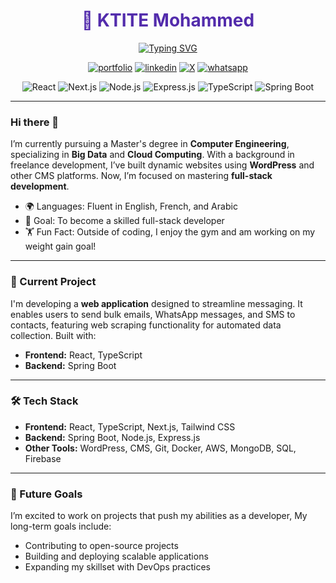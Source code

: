 <div align="center">

<h1 style="color:#532CACFF;">💼 KTITE Mohammed</h1>

<p>
  <a href="https://github.com/MedKtite">
    <img src="https://readme-typing-svg.herokuapp.com?font=Fira+Code&size=25&pause=2000&color=532CAC&width=589&lines=%F0%9F%92%BB++Aspiring+Full-Stack+Developer" alt="Typing SVG" /> 
  </a>
</p>

[![portfolio](https://img.shields.io/badge/my_portfolio-000?style=for-the-badge&logo=ko-fi&logoColor=white)](https://ktite.tech/)
[![linkedin](https://img.shields.io/badge/linkedin-0A66C2?style=for-the-badge&logo=linkedin&logoColor=white)](https://www.linkedin.com/in/mohammed-ktite/)
[![X](https://img.shields.io/badge/X-000000?style=for-the-badge&logo=x&logoColor=white)](https://x.com/Simo_KTITE)
[![whatsapp](https://img.shields.io/badge/whatsapp-25D366?style=for-the-badge&logo=whatsapp&logoColor=white)](https://wa.me/212631756678)
</div>

<p align="center">
  <img src="https://img.shields.io/badge/React-20232A?style=for-the-badge&logo=react&logoColor=61DAFB" alt="React"/>
  <img src="https://img.shields.io/badge/Next.js-000000?style=for-the-badge&logo=nextdotjs&logoColor=white" alt="Next.js"/>
  <img src="https://img.shields.io/badge/Node.js-43853D?style=for-the-badge&logo=nodedotjs&logoColor=white" alt="Node.js"/>
  <img src="https://img.shields.io/badge/Express.js-404D59?style=for-the-badge" alt="Express.js"/>
  <img src="https://img.shields.io/badge/TypeScript-3178C6?style=for-the-badge&logo=typescript&logoColor=white" alt="TypeScript"/>
  <img src="https://img.shields.io/badge/Spring%20Boot-6DB33F?style=for-the-badge&logo=springboot&logoColor=white" alt="Spring Boot"/>
</p>

---

### Hi there 👋
I’m currently pursuing a Master's degree in **Computer Engineering**, specializing in **Big Data** and **Cloud Computing**. With a background in freelance development, I’ve built dynamic websites using **WordPress** and other CMS platforms. Now, I’m focused on mastering **full-stack development**.

- 🌍 Languages: Fluent in English, French, and Arabic
- 🎯 Goal: To become a skilled full-stack developer
- 🏋️ Fun Fact: Outside of coding, I enjoy the gym and am working on my weight gain goal!

---

### 🌱 Current Project
I'm developing a **web application** designed to streamline messaging. It enables users to send bulk emails, WhatsApp messages, and SMS to contacts, featuring web scraping functionality for automated data collection. Built with:
- **Frontend:** React, TypeScript
- **Backend:** Spring Boot

---

### 🛠️ Tech Stack
- **Frontend:** React, TypeScript, Next.js, Tailwind CSS
- **Backend:** Spring Boot, Node.js, Express.js
- **Other Tools:** WordPress, CMS, Git, Docker, AWS, MongoDB, SQL, Firebase

---

### 🚀 Future Goals
I’m excited to work on projects that push my abilities as a developer, My long-term goals include:
- Contributing to open-source projects
- Building and deploying scalable applications
- Expanding my skillset with DevOps practices


